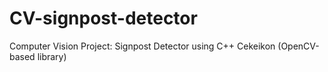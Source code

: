 # CV-signpost-detector
Computer Vision Project: Signpost Detector using C++ Cekeikon (OpenCV-based library)
